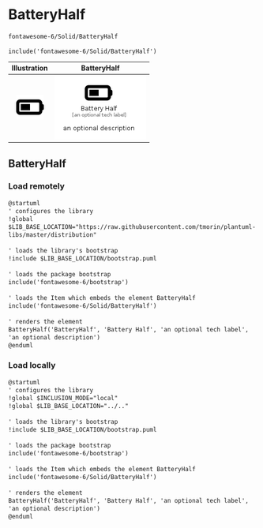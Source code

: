 # BatteryHalf


```text
fontawesome-6/Solid/BatteryHalf
```

```text
include('fontawesome-6/Solid/BatteryHalf')
```



| Illustration | BatteryHalf |
| :---: | :---: |
| ![illustration for Illustration](../../fontawesome-6/Solid/BatteryHalf.png) | ![illustration for BatteryHalf](../../fontawesome-6/Solid/BatteryHalf.Local.png) |




## BatteryHalf

### Load remotely
```plantuml
@startuml
' configures the library
!global $LIB_BASE_LOCATION="https://raw.githubusercontent.com/tmorin/plantuml-libs/master/distribution"

' loads the library's bootstrap
!include $LIB_BASE_LOCATION/bootstrap.puml

' loads the package bootstrap
include('fontawesome-6/bootstrap')

' loads the Item which embeds the element BatteryHalf
include('fontawesome-6/Solid/BatteryHalf')

' renders the element
BatteryHalf('BatteryHalf', 'Battery Half', 'an optional tech label', 'an optional description')
@enduml
```

### Load locally
```plantuml
@startuml
' configures the library
!global $INCLUSION_MODE="local"
!global $LIB_BASE_LOCATION="../.."

' loads the library's bootstrap
!include $LIB_BASE_LOCATION/bootstrap.puml

' loads the package bootstrap
include('fontawesome-6/bootstrap')

' loads the Item which embeds the element BatteryHalf
include('fontawesome-6/Solid/BatteryHalf')

' renders the element
BatteryHalf('BatteryHalf', 'Battery Half', 'an optional tech label', 'an optional description')
@enduml
```

